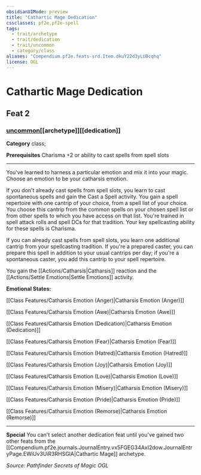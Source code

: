 ```yaml
---
obsidianUIMode: preview
title: "Cathartic Mage Dedication"
cssclasses: pf2e,pf2e-spell
tags:
  - trait/archetype
  - trait/dedication
  - trait/uncommon
  - category/class
aliases: "Compendium.pf2e.feats-srd.Item.dkuY22d3yLUBcqhq"
license: OGL
---
```

# Cathartic Mage Dedication
## Feat 2
### [uncommon](uncommon "Uncommon Rarity Trait")[[archetype]][[dedication]]

**Category** class; 



**Prerequisites** Charisma +2 or ability to cast spells from spell slots
* * *
You've learned to harness a particular emotion and mix it into your magic. Choose an emotion to be your catharsis emotion.

If you don't already cast spells from spell slots, you learn to cast spontaneous spells and gain the Cast a Spell activity. You gain a spell repertoire with one cantrip of your choice, from a spell list of your choice. You choose this cantrip from the common spells on your chosen spell list or from other spells to which you have access on that list. You're trained in spell attack rolls and spell DCs for that tradition. Your key spellcasting ability for these spells is Charisma.

If you can already cast spells from spell slots, you learn one additional cantrip from your spellcasting tradition. If you're a prepared caster, you can prepare this spell in addition to your usual cantrips per day; if you're a spontaneous caster, you add this cantrip to your spell repertoire.

You gain the [[Actions/Catharsis|Catharsis]] reaction and the [[Actions/Settle Emotions|Settle Emotions]] activity.

**Emotional States:**

[[Class Features/Catharsis Emotion (Anger)|Catharsis Emotion (Anger)]]

[[Class Features/Catharsis Emotion (Awe)|Catharsis Emotion (Awe)]]

[[Class Features/Catharsis Emotion (Dedication)|Catharsis Emotion (Dedication)]]

[[Class Features/Catharsis Emotion (Fear)|Catharsis Emotion (Fear)]]

[[Class Features/Catharsis Emotion (Hatred)|Catharsis Emotion (Hatred)]]

[[Class Features/Catharsis Emotion (Joy)|Catharsis Emotion (Joy)]]

[[Class Features/Catharsis Emotion (Love)|Catharsis Emotion (Love)]]

[[Class Features/Catharsis Emotion (Misery)|Catharsis Emotion (Misery)]]

[[Class Features/Catharsis Emotion (Pride)|Catharsis Emotion (Pride)]]

[[Class Features/Catharsis Emotion (Remorse)|Catharsis Emotion (Remorse)]]

* * *

**Special** You can't select another dedication feat until you've gained two other feats from the [[Compendium.pf2e.journals.JournalEntry.vx5FGEG34AxI2dow.JournalEntryPage.EWiUv3UiR3RHSGlA|Cathartic Mage]] archetype.

*Source: Pathfinder Secrets of Magic*
*OGL*